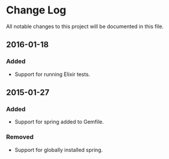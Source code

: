 # Change Log

All notable changes to this project will be documented in this file.

## 2016-01-18

### Added

- Support for running Elixir tests.

## 2015-01-27

### Added

- Support for spring added to Gemfile.

### Removed

- Support for globally installed spring.

